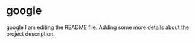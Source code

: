# google
google
I am editing the README file. Adding some more details about the project description.

